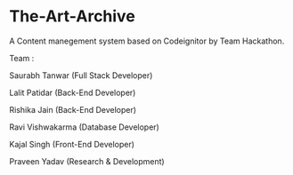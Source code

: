 # The-Art-Archive

A Content manegement system based on Codeignitor by Team Hackathon.

Team :



Saurabh Tanwar (Full Stack Developer)

Lalit Patidar (Back-End Developer)

Rishika Jain (Back-End Developer)

Ravi Vishwakarma (Database Developer)

Kajal Singh (Front-End Developer)

Praveen Yadav (Research & Development)
